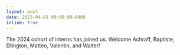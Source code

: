 ```yaml
---
layout: post
date: 2023-04-01 00:00:00-0400
inline: true
---
```


The 2024 cohort of interns has joined us. Welcome Achraff, Baptiste, Ellington, Matteo, Valentin, and Walter!
